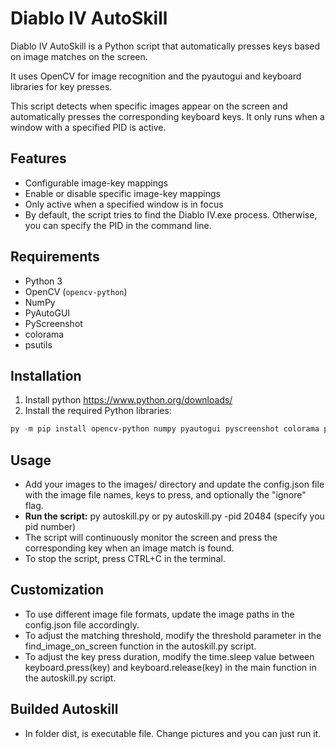 # Diablo IV AutoSkill

Diablo IV AutoSkill is a Python script that automatically presses keys based on image matches on the screen. 

It uses OpenCV for image recognition and the pyautogui and keyboard libraries for key presses.

This script detects when specific images appear on the screen and automatically presses the corresponding keyboard keys. It only runs when a window with a specified PID is active.

## Features

- Configurable image-key mappings
- Enable or disable specific image-key mappings
- Only active when a specified window is in focus
- By default, the script tries to find the Diablo IV.exe process. Otherwise, you can specify the PID in the command line.

## Requirements

- Python 3
- OpenCV (`opencv-python`)
- NumPy
- PyAutoGUI
- PyScreenshot
- colorama
- psutils

## Installation

1. Install python https://www.python.org/downloads/
2. Install the required Python libraries:

```PowerShell
py -m pip install opencv-python numpy pyautogui pyscreenshot colorama psutil
```

## Usage
- Add your images to the images/ directory and update the config.json file with the image file names, keys to press, and optionally the "ignore" flag.
- **Run the script:** py autoskill.py or py autoskill.py -pid 20484 (specify you pid number)
- The script will continuously monitor the screen and press the corresponding key when an image match is found.
- To stop the script, press CTRL+C in the terminal.

## Customization
- To use different image file formats, update the image paths in the config.json file accordingly.
- To adjust the matching threshold, modify the threshold parameter in the find_image_on_screen function in the autoskill.py script.
- To adjust the key press duration, modify the time.sleep value between keyboard.press(key) and keyboard.release(key) in the main function in the autoskill.py script.

## Builded Autoskill
- In folder dist, is executable file. Change pictures and you can just run it.
